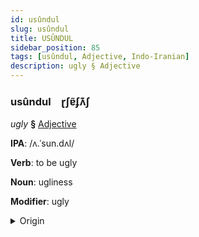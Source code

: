 ```yaml
---
id: usûndul
slug: usûndul
title: USÛNDUL
sidebar_position: 85
tags: [usûndul, Adjective, Indo-Iranian]
description: ugly § Adjective
---
```


### usûndul&emsp;<span kind="abugida">ɽʃɐ̃ʄʌ͊ʃ</span>

*ugly* **§** [Adjective](../../tags/Adjective)

**IPA**: /ʌ.ˈsun.dʌl/

**Verb**: to be ugly

**Noun**: ugliness

**Modifier**: ugly

<details>
    <summary>Origin</summary>
    Hindi असुंदर asundar [ɐ.sʊ̃n̪.d̪ɐɾ]<br/>
    <em>Indo-Iranian Language Family</em>
</details>